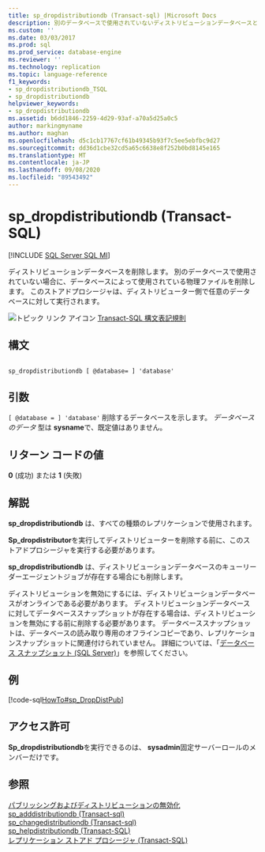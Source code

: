 ```yaml
---
title: sp_dropdistributiondb (Transact-sql) |Microsoft Docs
description: 別のデータベースで使用されていないディストリビューションデータベースとファイルを削除します。 このストアドプロシージャは、ディストリビューター側で任意のデータベースに対して実行されます。
ms.custom: ''
ms.date: 03/03/2017
ms.prod: sql
ms.prod_service: database-engine
ms.reviewer: ''
ms.technology: replication
ms.topic: language-reference
f1_keywords:
- sp_dropdistributiondb_TSQL
- sp_dropdistributiondb
helpviewer_keywords:
- sp_dropdistributiondb
ms.assetid: b6dd1846-2259-4d29-93af-a70a5d25a0c5
author: markingmyname
ms.author: maghan
ms.openlocfilehash: d5c1cb17767cf61b49345b93f7c5ee5ebfbc9d27
ms.sourcegitcommit: dd36d1cbe32cd5a65c6638e8f252b0bd8145e165
ms.translationtype: MT
ms.contentlocale: ja-JP
ms.lasthandoff: 09/08/2020
ms.locfileid: "89543492"
---
```

# <a name="sp_dropdistributiondb-transact-sql"></a>sp_dropdistributiondb (Transact-SQL)
[!INCLUDE [SQL Server SQL MI](../../includes/applies-to-version/sql-asdbmi.md)]

  ディストリビューションデータベースを削除します。 別のデータベースで使用されていない場合に、データベースによって使用されている物理ファイルを削除します。 このストアドプロシージャは、ディストリビューター側で任意のデータベースに対して実行されます。  
  
 ![トピック リンク アイコン](../../database-engine/configure-windows/media/topic-link.gif "トピック リンク アイコン") [Transact-SQL 構文表記規則](../../t-sql/language-elements/transact-sql-syntax-conventions-transact-sql.md)  
  
## <a name="syntax"></a>構文  
  
```  
  
sp_dropdistributiondb [ @database= ] 'database'  
```  
  
## <a name="arguments"></a>引数  
`[ @database = ] 'database'` 削除するデータベースを示します。 *データベースのデータ* 型は **sysname**で、既定値はありません。  
  
## <a name="return-code-values"></a>リターン コードの値  
 **0** (成功) または **1** (失敗)  
  
## <a name="remarks"></a>解説  
 **sp_dropdistributiondb** は、すべての種類のレプリケーションで使用されます。  
  
 **Sp_dropdistributor**を実行してディストリビューターを削除する前に、このストアドプロシージャを実行する必要があります。  
  
 **sp_dropdistributiondb** は、ディストリビューションデータベースのキューリーダーエージェントジョブが存在する場合にも削除します。  
  
 ディストリビューションを無効にするには、ディストリビューションデータベースがオンラインである必要があります。 ディストリビューションデータベースに対してデータベーススナップショットが存在する場合は、ディストリビューションを無効にする前に削除する必要があります。 データベーススナップショットは、データベースの読み取り専用のオフラインコピーであり、レプリケーションスナップショットに関連付けられていません。 詳細については、「[データベース スナップショット &#40;SQL Server&#41;](../../relational-databases/databases/database-snapshots-sql-server.md)」を参照してください。  
  
## <a name="example"></a>例  
 [!code-sql[HowTo#sp_DropDistPub](../../relational-databases/replication/codesnippet/tsql/sp-dropdistributiondb-tr_1.sql)]  
  
## <a name="permissions"></a>アクセス許可  
 **Sp_dropdistributiondb**を実行できるのは、 **sysadmin**固定サーバーロールのメンバーだけです。  
  
## <a name="see-also"></a>参照  
 [パブリッシングおよびディストリビューションの無効化](../../relational-databases/replication/disable-publishing-and-distribution.md)   
 [sp_adddistributiondb &#40;Transact-sql&#41;](../../relational-databases/system-stored-procedures/sp-adddistributiondb-transact-sql.md)   
 [sp_changedistributiondb &#40;Transact-sql&#41;](../../relational-databases/system-stored-procedures/sp-changedistributiondb-transact-sql.md)   
 [sp_helpdistributiondb &#40;Transact-SQL&#41;](../../relational-databases/system-stored-procedures/sp-helpdistributiondb-transact-sql.md)   
 [レプリケーション ストアド プロシージャ &#40;Transact-SQL&#41;](../../relational-databases/system-stored-procedures/replication-stored-procedures-transact-sql.md)  
  
  
